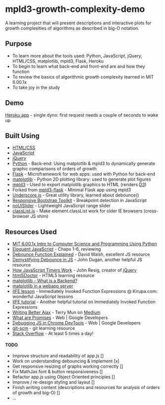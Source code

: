 # mpld3-growth-complexity-demo

A learning project that will present descriptions and interactive plots for growth complexities of algorithms as described in big-O notation.  

## Purpose

* To learn more about the tools used: Python, JavaScript, jQuery, HTML/CSS, matplotlib, mpld3, Flask, Heroku
* To begin to learn what back-end and front-end are and how they function
* To review the basics of algorithmic growth complexity learned in MIT 6.00.1x
* To take joy in the study

## Demo

[Heroku app](https://mpld3-growth-complexity-demo.herokuapp.com) - single dyno: first request needs a couple of seconds to wake up

## Built Using

* [HTML/CSS](http://learn.shayhowe.com/html-css/)
* [JavaScript](https://developer.mozilla.org/en-US/docs/Web/JavaScript)
* [jQuery](https://jquery.com/)
* [Python](https://www.python.org) - Back-end: Using matplotlib & mpld3 to dynamically generate graphic comparisons of orders of growth
* [Flask](http://flask.pocoo.org/) - Microframework for web apps: used with Python for back-end
* [matplotlib](http://matplotlib.org/) - Python 2D plotting library: used to generate plot figures
* [mpld3](http://mpld3.github.io/) - Used to export matplotlib graphics to HTML (renders [D3](https://d3js.org/))
* Forked from [mpld3-flask](https://github.com/nipunbatra/mpld3-flask) - Minimal Flask app using mpld3
* [Underscore.js](underscorejs.org) - Great utility library, learned about debounce()
* [Responsive Bootstrap Toolkit](https://github.com/maciej-gurban/responsive-bootstrap-toolkit) - Breakpoint detection in JavaScript
* [noUiSlider](https://refreshless.com/nouislider/) - Lightweight JavaScript range slider
* [classList.js](https://github.com/eligrey/classList.js) - Make element.classList work for older IE browsers (cross-browser JS shim)

## Resources Used

* [MIT 6.00.1x Intro to Computer Science and Programming Using Python](https://www.edx.org/course/introduction-computer-science-mitx-6-00-1x-9)
* [Eloquent JavaScript](eloquentjavascript.net) - Chaps 1-6, reviewing
* [Debounce Function Explained](https://davidwalsh.name/javascript-debounce-function) - David Walsh, excellent JS resource
* [Demystifying Debounce in JS](https://john-dugan.com/javascript-debounce/) - John Dugan, another helpful JS resource
* [How JavaScript Timers Work](http://ejohn.org/blog/how-javascript-timers-work/) - John Resig, creator of [jQuery](https://jquery.com)
* [html5Doctor](http://html5doctor.com/) - HTML5 learning resource
* [matplotlib - What is a Backend?](http://matplotlib.org/faq/usage_faq.html#what-is-a-backend)
* [matplotlib in a webapp server](http://matplotlib.org/faq/howto_faq.html#matplotlib-in-a-web-application-server)
* [IIFE lesson](https://www.kirupa.com/html5/immediately_invoked_function_expressions_iife.htm) - Immediately Invoked Function Expressions @ Kirupa.com: wonderful JavaScript lessons
* [IIFE tutorial](http://www.tutorialsteacher.com/javascript/immediately-invoked-function-expression-iife) - Another helpful tutorial on Immediately Invoked Function Expressions
* [Writing Better Ajax](https://medium.com/coding-design/writing-better-ajax-8ee4a7fb95f#.wkx1uei9f) - Terry Mun on [Medium](https://medium.com)
* [What are Promises](https://developers.google.com/web/fundamentals/getting-started/primers/promises) - Web | Google Developers
* [Debugging JS in Chrome DevTools](https://developers.google.com/web/tools/chrome-devtools/javascript/) - Web | Google Developers
* [git-scm](https://git-scm.com) - git learning resource
* [Stack Overflow](stackoverflow.com) - At least 5 times a day!

#### TODO

* Improve structure and readability of app.js []
* Work on understanding debouncing & implement [x]
* Get responsive resizing of graphs working correctly []
* Fix MathJax font & button responsiveness []
* Refactor app.js using Object Oriented principles []
* Improve / re-design styling and layout []
* Finish writing content
  (descriptions and resources for analysis of orders of growth and big-O) []
* ...
